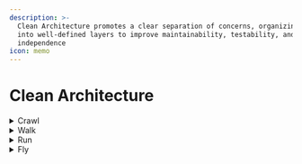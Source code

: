 ```yaml
---
description: >-
  Clean Architecture promotes a clear separation of concerns, organizing code
  into well-defined layers to improve maintainability, testability, and
  independence
icon: memo
---
```


# Clean Architecture

<details>

<summary>Crawl</summary>

* There are not different layers
* The application is center in the Framework.

</details>

<details>

<summary>Walk</summary>

* There is a level of independence from the database
* The layers are well-defined but remain strongly dependent on the framework used.

</details>

<details>

<summary>Run</summary>

* Framework Independence:
  * The architecture does not rely on any specific library or feature-rich framework.&#x20;
  * This allows frameworks to be used as tools rather than forcing the system to conform to their constraints.
* Testability: Business rules can be tested independently of the User Interface (UI), database, web server, or any other external components.

</details>

<details>

<summary>Fly</summary>

*   User Interface independence:

    * The user interface (UI) can be changed easily without affecting the rest of the system

    > e.g. A web UI could be replaced with a console UI without impacting the business rules.
* Database Independence:
  * You can switch databases, without affecting the core business logic
  * The business rules remain completely decoupled from the database technology

</details>
